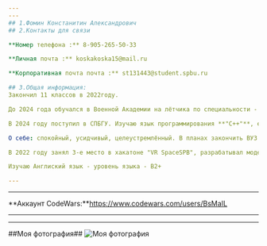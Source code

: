 ```yaml
---
---
## 1.Фомин Констанитин Александрович
## 2.Контакты для связи

**Номер телефона :** 8-905-265-50-33

**Личная почта :** koskakoska15@mail.ru

**Корпоративная почта почта :** st131443@student.spbu.ru

## 3.Общая информация:
Закончил 11 классов в 2022году.

До 2024 года обучался в Военной Академии на лётчика по специальности - "Вертолёт"

В 2024 году поступил в СПБГУ. Изучаю язык программирования **"C++"**, есть базовые знания языка - **"Python"**

О себе: спокойный, усидчивый, целеустремлённый. В планах закончить ВУЗ и уйти в GameDev.

В 2022 году занял 3-е место в хакатоне "VR SpaceSPB", разрабатывал модели в "Blender".

Изучаю Англиский язык - уровень языка - B2+

---
```

---

**Аккаунт CodeWars:**https://www.codewars.com/users/BsMaIL

---
---
##Моя фотография##
![**Моя фотография**](https://i.imgur.com/bVlyXu4.jpeg)
